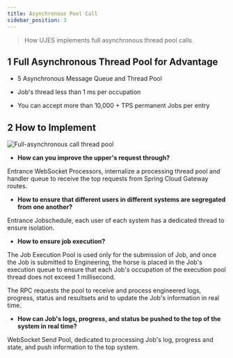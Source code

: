 ```yaml
---
title: Asynchronous Pool Call
sidebar_position: 3
---
```

> How UJES implements full asynchronous thread pool calls

## 1 Full Asynchronous Thread Pool for Advantage

- 5 Asynchronous Message Queue and Thread Pool

- Job's thread less than 1 ms per occupation

- You can accept more than 10,000 + TPS permanent Jobs per entry

## 2 How to Implement

![Full-asynchronous call thread pool](../../images/ch4/fully_asynchronous_call_thread_pool.png)

- **How can you improve the upper's request through?**

 Entrance WebSocket Processors, internalize a processing thread pool and handler queue to receive the top requests from Spring Cloud Gateway routes.

- **How to ensure that different users in different systems are segregated from one another?**

 Entrance Jobschedule, each user of each system has a dedicated thread to ensure isolation.

- **How to ensure job execution?**

 The Job Execution Pool is used only for the submission of Job, and once the Job is submitted to Engineering, the horse is placed in the Job's execution queue to ensure that each Job's occupation of the execution pool thread does not exceed 1 millisecond.

 The RPC requests the pool to receive and process engineered logs, progress, status and resultsets and to update the Job's information in real time.

- **How can Job's logs, progress, and status be pushed to the top of the system in real time?**

 WebSocket Send Pool, dedicated to processing Job's log, progress and state, and push information to the top system.
